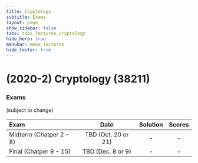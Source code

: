 ```yaml
---
title: Cryptology
subtitle: Exams
layout: page
show_sidebar: false
tabs: tabs_lectures_cryptology
hide_hero: true
menubar: menu_lectures
hide_footer: true
---
```


# (2020-2) Cryptology (38211)

### Exams

(subject to change)

| Exam | Date | Solution | Scores |
|:---|:---:|:---:|:---:|
| Midterm (Chatper 2 - 8) | TBD (Oct. 20 or 21) | - | - |
| Final (Chatper 9 - 15) | TBD (Dec. 8 or 9) | - | - |